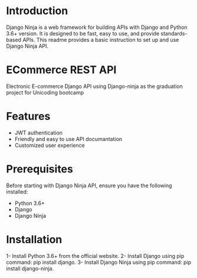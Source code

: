 # Introduction
Django Ninja is a web framework for building APIs with Django and Python 3.6+ version. It is designed to be fast, easy to use, and provide standards-based APIs. This readme provides a basic instruction to set up and use Django Ninja API.

# ECommerce REST API
Electronic E-commerce Django API using Django-ninja as the graduation project for Unicoding bootcamp


# Features 
- JWT authentication 
- Friendly and easy to use API documantation 
- Customized user experience 

# Prerequisites
Before starting with Django Ninja API, ensure you have the following installed:

- Python 3.6+
- Django
- Django Ninja

# Installation
1- Install Python 3.6+ from the official website.
2- Install Django using pip command: pip install django.
3- Install Django Ninja using pip command: pip install django-ninja.

